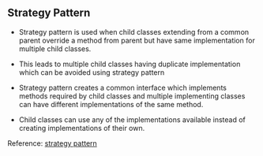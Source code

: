 ## Strategy Pattern

- Strategy pattern is used when child classes extending from a common parent
override a method from parent but have same implementation for multiple child
classes.

- This leads to multiple child classes having duplicate implementation which can be
avoided using strategy pattern
- Strategy pattern creates a common interface which implements methods required by child classes and multiple implementing classes can have different implementations
of the same method. 
- Child classes can use any of the implementations available instead of creating
implementations of their own.

Reference: [strategy pattern](https://refactoring.guru/design-patterns/strategy)